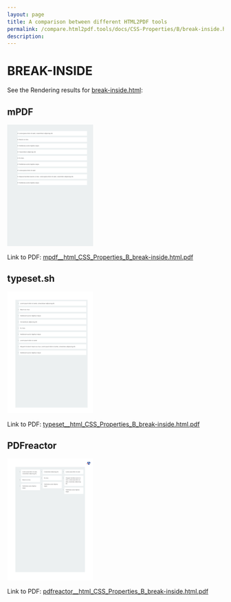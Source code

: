 ```yaml
---
layout: page
title: A comparison between different HTML2PDF tools
permalink: /compare.html2pdf.tools/docs/CSS-Properties/B/break-inside.html
description: 
---
```


# BREAK-INSIDE

See the Rendering results for [break-inside.html](/html/CSS%20Properties/B/break-inside.html):

## mPDF
![](mpdf__html_CSS_Properties_B_break-inside.html.png) 

Link to PDF: [mpdf__html_CSS_Properties_B_break-inside.html.pdf](mpdf__html_CSS_Properties_B_break-inside.html.pdf)

## typeset.sh
![](typeset__html_CSS_Properties_B_break-inside.html.png) 

Link to PDF: [typeset__html_CSS_Properties_B_break-inside.html.pdf](typeset__html_CSS_Properties_B_break-inside.html.pdf)

## PDFreactor
![](pdfreactor__html_CSS_Properties_B_break-inside.html.png) 

Link to PDF: [pdfreactor__html_CSS_Properties_B_break-inside.html.pdf](pdfreactor__html_CSS_Properties_B_break-inside.html.pdf)
